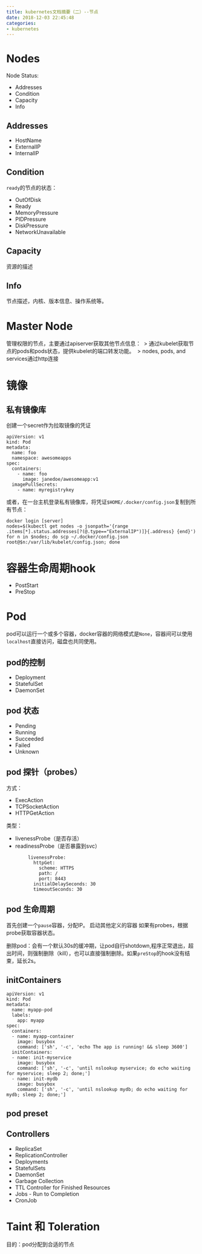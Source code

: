 ```yaml
---
title: kubernetes文档摘要（二）--节点
date: 2018-12-03 22:45:48
categories: 
- kubernetes
---
```


# Nodes

<!--more-->

Node Status:
* Addresses
* Condition
* Capacity
* Info

## Addresses
* HostName
* ExternalIP
* InternalIP

## Condition
`ready`的节点的状态：
* OutOfDisk
* Ready
* MemoryPressure
* PIDPressure
* DiskPressure
* NetworkUnavailable

## Capacity
资源的描述

## Info
节点描述，内核、版本信息、操作系统等。

# Master Node
管理权限的节点，主要通过apiserver获取其他节点信息：
​	> 通过kubelet获取节点的pods和pods状态，提供kubelet的端口转发功能。
​	> nodes, pods, and services通过http连接
​	
# 镜像
## 私有镜像库
创建一个secret作为拉取镜像的凭证
```
apiVersion: v1
kind: Pod
metadata:
  name: foo
  namespace: awesomeapps
spec:
  containers:
    - name: foo
      image: janedoe/awesomeapp:v1
  imagePullSecrets:
    - name: myregistrykey
```

或者，在一台主机登录私有镜像库，将凭证`$HOME/.docker/config.json`复制到所有节点：

```
docker login [server]
nodes=$(kubectl get nodes -o jsonpath='{range .items[*].status.addresses[?(@.type=="ExternalIP")]}{.address} {end}')
for n in $nodes; do scp ~/.docker/config.json root@$n:/var/lib/kubelet/config.json; done
```

# 容器生命周期hook
* PostStart
* PreStop

# Pod
pod可以运行一个或多个容器，docker容器的网络模式是`None`，容器间可以使用`localhost`直接访问，磁盘也共同使用。

## pod的控制
* Deployment
* StatefulSet
* DaemonSet

## pod 状态
* Pending
* Running
* Succeeded
* Failed
* Unknown

## pod 探针（probes）
方式：
* ExecAction
* TCPSocketAction
* HTTPGetAction

类型：
* livenessProbe（是否存活）
* readinessProbe（是否暴露到svc）

```
        livenessProbe:
          httpGet:
            scheme: HTTPS
            path: /
            port: 8443
          initialDelaySeconds: 30
          timeoutSeconds: 30

```

## pod 生命周期
首先创建一个`pause`容器，分配IP。
启动其他定义的容器
如果有probes，根据probe获取容器状态。

删除pod：会有一个默认30s的缓冲期，让pod自行shotdown,程序正常退出，超出时间，则强制删除（kill），也可以直接强制删除。如果`preStop`的hook没有结束，延长2s。

## initContainers

```
apiVersion: v1
kind: Pod
metadata:
  name: myapp-pod
  labels:
    app: myapp
spec:
  containers:
  - name: myapp-container
    image: busybox
    command: ['sh', '-c', 'echo The app is running! && sleep 3600']
  initContainers:
  - name: init-myservice
    image: busybox
    command: ['sh', '-c', 'until nslookup myservice; do echo waiting for myservice; sleep 2; done;']
  - name: init-mydb
    image: busybox
    command: ['sh', '-c', 'until nslookup mydb; do echo waiting for mydb; sleep 2; done;']

```

## pod  preset


## Controllers
* ReplicaSet 
* ReplicationController
* Deployments
* StatefulSets
* DaemonSet
* Garbage Collection
* TTL Controller for Finished Resources
* Jobs - Run to Completion
* CronJob



# Taint 和 Toleration

目的：pod分配到合适的节点

